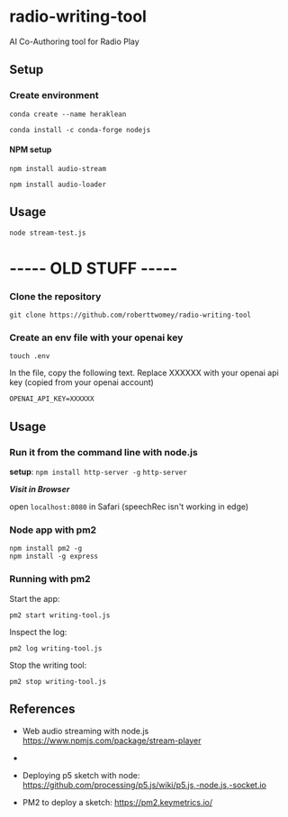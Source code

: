 # radio-writing-tool
AI Co-Authoring tool for Radio Play

## Setup

### Create environment

```conda create --name heraklean```

```conda install -c conda-forge nodejs```

#### NPM setup

```npm install audio-stream```

```npm install audio-loader```

## Usage

```node stream-test.js```



# ----- OLD STUFF -----

### Clone the repository

```git clone https://github.com/roberttwomey/radio-writing-tool```

### Create an env file with your openai key

```
touch .env
```

In the file, copy the following text. Replace XXXXXX with your openai api key (copied from your openai account)

```
OPENAI_API_KEY=XXXXXX
```

## Usage

### Run it from the command line with node.js

**setup**:
`npm install http-server -g`
`http-server` 

***Visit in Browser***

open `localhost:8080` in Safari (speechRec isn't working in edge)

### Node app with pm2

```
npm install pm2 -g
npm install -g express
```



### Running with pm2

Start the app:
```
pm2 start writing-tool.js
```

Inspect the log:
```
pm2 log writing-tool.js
```

Stop the writing tool:
```
pm2 stop writing-tool.js
```

## References
- Web audio streaming with node.js https://www.npmjs.com/package/stream-player
- 
- Deploying p5 sketch with node: https://github.com/processing/p5.js/wiki/p5.js,-node.js,-socket.io

- PM2 to deploy a sketch: https://pm2.keymetrics.io/
